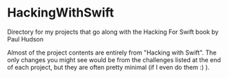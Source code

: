 # HackingWithSwift
Directory for my projects that go along with the Hacking For Swift book by Paul Hudson

Almost of the project contents are entirely from "Hacking with Swift". The only changes you might see would be from the challenges listed at the end of each project, but they are often pretty minimal (if I even do them :) ).

